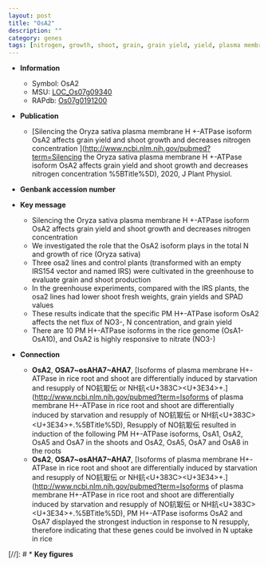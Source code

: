 ```yaml
---
layout: post
title: "OsA2"
description: ""
category: genes
tags: [nitrogen, growth, shoot, grain, grain yield, yield, plasma membrane, nitrate]
---
```


* **Information**  
    + Symbol: OsA2  
    + MSU: [LOC_Os07g09340](http://rice.uga.edu/cgi-bin/ORF_infopage.cgi?orf=LOC_Os07g09340)  
    + RAPdb: [Os07g0191200](http://rapdb.dna.affrc.go.jp/viewer/gbrowse_details/irgsp1?name=Os07g0191200)  

* **Publication**  
    + [Silencing the Oryza sativa plasma membrane H +-ATPase isoform OsA2 affects grain yield and shoot growth and decreases nitrogen concentration ](http://www.ncbi.nlm.nih.gov/pubmed?term=Silencing the Oryza sativa plasma membrane H +-ATPase isoform OsA2 affects grain yield and shoot growth and decreases nitrogen concentration %5BTitle%5D), 2020, J Plant Physiol.

* **Genbank accession number**  

* **Key message**  
    + Silencing the Oryza sativa plasma membrane H +-ATPase isoform OsA2 affects grain yield and shoot growth and decreases nitrogen concentration
    + We investigated the role that the OsA2 isoform plays in the total N and growth of rice (Oryza sativa)
    + Three osa2 lines and control plants (transformed with an empty IRS154 vector and named IRS) were cultivated in the greenhouse to evaluate grain and shoot production
    + In the greenhouse experiments, compared with the IRS plants, the osa2 lines had lower shoot fresh weights, grain yields and SPAD values
    + These results indicate that the specific PM H+-ATPase isoform OsA2 affects the net flux of NO3-, N concentration, and grain yield
    + There are 10 PM H+-ATPase isoforms in the rice genome (OsA1-OsA10), and OsA2 is highly responsive to nitrate (NO3-)

* **Connection**  
    + __OsA2__, __OSA7~osAHA7~AHA7__, [Isoforms of plasma membrane H+-ATPase in rice root and shoot are differentially induced by starvation and resupply of NO鈧冣伝 or NH鈧<U+383C><U+3E34>+.](http://www.ncbi.nlm.nih.gov/pubmed?term=Isoforms of plasma membrane H+-ATPase in rice root and shoot are differentially induced by starvation and resupply of NO鈧冣伝 or NH鈧<U+383C><U+3E34>+.%5BTitle%5D),  Resupply of NO鈧冣伝 resulted in induction of the following PM H+-ATPase isoforms, OsA1, OsA2, OsA5 and OsA7 in the shoots and OsA2, OsA5, OsA7 and OsA8 in the roots
    + __OsA2__, __OSA7~osAHA7~AHA7__, [Isoforms of plasma membrane H+-ATPase in rice root and shoot are differentially induced by starvation and resupply of NO鈧冣伝 or NH鈧<U+383C><U+3E34>+.](http://www.ncbi.nlm.nih.gov/pubmed?term=Isoforms of plasma membrane H+-ATPase in rice root and shoot are differentially induced by starvation and resupply of NO鈧冣伝 or NH鈧<U+383C><U+3E34>+.%5BTitle%5D),  PM H+-ATPase isoforms OsA2 and OsA7 displayed the strongest induction in response to N resupply, therefore indicating that these genes could be involved in N uptake in rice

[//]: # * **Key figures**  


